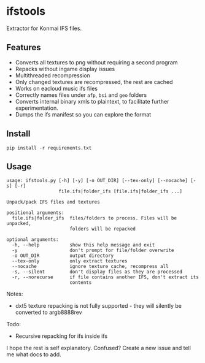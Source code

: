 # ifstools
Extractor for Konmai IFS files.

## Features
- Converts all textures to png without requiring a second program
- Repacks without ingame display issues
- Multithreaded recompression
- Only changed textures are recompressed, the rest are cached
- Works on eacloud music ifs files
- Correctly names files under `afp`, `bsi` and `geo` folders
- Converts internal binary xmls to plaintext, to facilitate further experimentation.
- Dumps the ifs manifest so you can explore the format

## Install
`pip install -r requirements.txt`

## Usage
```
usage: ifstools.py [-h] [-y] [-o OUT_DIR] [--tex-only] [--nocache] [-s] [-r]
                   file.ifs|folder_ifs [file.ifs|folder_ifs ...]

Unpack/pack IFS files and textures

positional arguments:
  file.ifs|folder_ifs  files/folders to process. Files will be unpacked,
                       folders will be repacked

optional arguments:
  -h, --help           show this help message and exit
  -y                   don't prompt for file/folder overwrite
  -o OUT_DIR           output directory
  --tex-only           only extract textures
  --nocache            ignore texture cache, recompress all
  -s, --silent         don't display files as they are processed
  -r, --norecurse      if file contains another IFS, don't extract its
                       contents
```

Notes:
- dxt5 texture repacking is not fully supported - they will silently be converted to argb8888rev

Todo:
- Recursive repacking for ifs inside ifs

I hope the rest is self explanatory. Confused? Create a new issue and tell me what docs to add.
